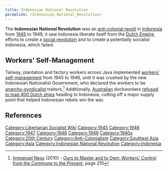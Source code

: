 ```yaml
---
title: Indonesian National Revolution
permalink: /Indonesian_National_Revolution/
---
```


The **Indonesian National Revolution** was an [anti-colonial
revolt](Timeline_of_Anti-Colonialism "wikilink") in
[Indonesia](Indonesia "wikilink") from
[1945](Timeline_of_Libertarian_Socialism_in_Southeast_Asia "wikilink")
to 1949, it saw Indonesia liberate itself from the [Dutch
Empire](Dutch_Empire "wikilink"), efforts to create a [social
revolution](Social_Revolution "wikilink") and to create a potentially
socialist Indonesia, which failed.

## Workers' Self-Management

Tailway, plantation and factory workers across Java implemented
[workers' self-management](Workers'_Self-Management "wikilink") from
1945 to 1946, until it was crushed by the new Indonesian Nationalist
Government, who declared the workers to be
[anarcho-syndicalist](Anarcho-Syndicalism "wikilink") traitors.[^1]
Additionally, [Australian](Australia "wikilink") dockworkers [refused to
load 400 Dutch ships](Black_Armada_Ban "wikilink") heading to Indonesia,
cutting off a major supply point that helped Indonesian rebels win the
war.

## References

<references />

[Category:Libertarian Socialist
Wiki](Category:Libertarian_Socialist_Wiki "wikilink")
[Category:1945](Category:1945 "wikilink")
[Category:1946](Category:1946 "wikilink")
[Category:1947](Category:1947 "wikilink")
[Category:1948](Category:1948 "wikilink")
[Category:1949](Category:1949 "wikilink")
[Category:1940s](Category:1940s "wikilink") [Category:20th
Century](Category:20th_Century "wikilink")
[Category:Anti-Colonialism](Category:Anti-Colonialism "wikilink")
[Category:Southest Asia](Category:Southest_Asia "wikilink")
[Category:Asia](Category:Asia "wikilink") [Category:Indonesian National
Revolution](Category:Indonesian_National_Revolution "wikilink")
[Category:Indonesia](Category:Indonesia "wikilink")

[^1]: [Immanuel Ness](Immanuel_Ness "wikilink") (2010) - [Ours to Master
    and to Own: Workers' Control from the Commune to the
    Present](Ours_to_Master_and_to_Own:_Workers'_Control_from_the_Commune_to_the_Present "wikilink"),
    page 210